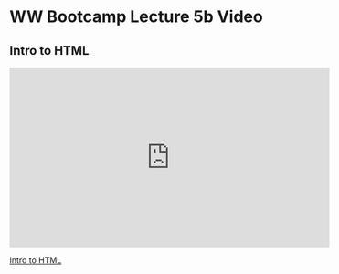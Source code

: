 # WW Bootcamp Lecture 5b Video

## Intro to HTML

<iframe width="560" height="315" src="https://www.youtube.com/embed/yTZNxIfGcVw?rel=0&modestbranding=1" frameborder="0" allowfullscreen></iframe><p><a href="https://youtu.be/yTZNxIfGcVw">Intro to HTML</a></p>

